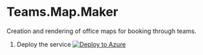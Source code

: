 # Teams.Map.Maker
Creation and rendering of office maps for booking through teams.

1. Deploy the service
[![Deploy to Azure](https://aka.ms/deploytoazurebutton)](https://portal.azure.com/#create/Microsoft.Template/uri/https%3A%2F%2Fraw.githubusercontent.com%2Fteams-map-maker%2FTeams.Map.Maker%2Fmain%2FAzure%2Fazuredeploy.json)